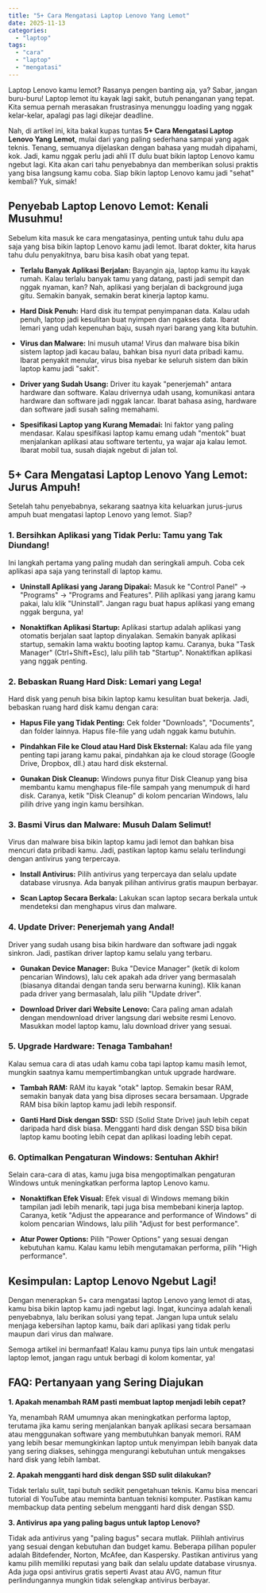 ```yaml
---
title: "5+ Cara Mengatasi Laptop Lenovo Yang Lemot"
date: 2025-11-13
categories: 
  - "laptop"
tags: 
  - "cara"
  - "laptop"
  - "mengatasi"
---
```


Laptop Lenovo kamu lemot? Rasanya pengen banting aja, ya? Sabar, jangan buru-buru! Laptop lemot itu kayak lagi sakit, butuh penanganan yang tepat. Kita semua pernah merasakan frustrasinya menunggu loading yang nggak kelar-kelar, apalagi pas lagi dikejar deadline.

Nah, di artikel ini, kita bakal kupas tuntas **5+ Cara Mengatasi Laptop Lenovo Yang Lemot**, mulai dari yang paling sederhana sampai yang agak teknis. Tenang, semuanya dijelaskan dengan bahasa yang mudah dipahami, kok. Jadi, kamu nggak perlu jadi ahli IT dulu buat bikin laptop Lenovo kamu ngebut lagi. Kita akan cari tahu penyebabnya dan memberikan solusi praktis yang bisa langsung kamu coba. Siap bikin laptop Lenovo kamu jadi "sehat" kembali? Yuk, simak!

## Penyebab Laptop Lenovo Lemot: Kenali Musuhmu!

Sebelum kita masuk ke cara mengatasinya, penting untuk tahu dulu apa saja yang bisa bikin laptop Lenovo kamu jadi lemot. Ibarat dokter, kita harus tahu dulu penyakitnya, baru bisa kasih obat yang tepat.

- **Terlalu Banyak Aplikasi Berjalan:** Bayangin aja, laptop kamu itu kayak rumah. Kalau terlalu banyak tamu yang datang, pasti jadi sempit dan nggak nyaman, kan? Nah, aplikasi yang berjalan di background juga gitu. Semakin banyak, semakin berat kinerja laptop kamu.
    
- **Hard Disk Penuh:** Hard disk itu tempat penyimpanan data. Kalau udah penuh, laptop jadi kesulitan buat nyimpen dan ngakses data. Ibarat lemari yang udah kepenuhan baju, susah nyari barang yang kita butuhin.
    
- **Virus dan Malware:** Ini musuh utama! Virus dan malware bisa bikin sistem laptop jadi kacau balau, bahkan bisa nyuri data pribadi kamu. Ibarat penyakit menular, virus bisa nyebar ke seluruh sistem dan bikin laptop kamu jadi "sakit".
    
- **Driver yang Sudah Usang:** Driver itu kayak "penerjemah" antara hardware dan software. Kalau drivernya udah usang, komunikasi antara hardware dan software jadi nggak lancar. Ibarat bahasa asing, hardware dan software jadi susah saling memahami.
    
- **Spesifikasi Laptop yang Kurang Memadai:** Ini faktor yang paling mendasar. Kalau spesifikasi laptop kamu emang udah "mentok" buat menjalankan aplikasi atau software tertentu, ya wajar aja kalau lemot. Ibarat mobil tua, susah diajak ngebut di jalan tol.
    

## 5+ Cara Mengatasi Laptop Lenovo Yang Lemot: Jurus Ampuh!

Setelah tahu penyebabnya, sekarang saatnya kita keluarkan jurus-jurus ampuh buat mengatasi laptop Lenovo yang lemot. Siap?

### 1\. Bersihkan Aplikasi yang Tidak Perlu: Tamu yang Tak Diundang!

Ini langkah pertama yang paling mudah dan seringkali ampuh. Coba cek aplikasi apa saja yang terinstall di laptop kamu.

- **Uninstall Aplikasi yang Jarang Dipakai:** Masuk ke "Control Panel" -> "Programs" -> "Programs and Features". Pilih aplikasi yang jarang kamu pakai, lalu klik "Uninstall". Jangan ragu buat hapus aplikasi yang emang nggak berguna, ya!
    
- **Nonaktifkan Aplikasi Startup:** Aplikasi startup adalah aplikasi yang otomatis berjalan saat laptop dinyalakan. Semakin banyak aplikasi startup, semakin lama waktu booting laptop kamu. Caranya, buka "Task Manager" (Ctrl+Shift+Esc), lalu pilih tab "Startup". Nonaktifkan aplikasi yang nggak penting.
    

### 2\. Bebaskan Ruang Hard Disk: Lemari yang Lega!

Hard disk yang penuh bisa bikin laptop kamu kesulitan buat bekerja. Jadi, bebaskan ruang hard disk kamu dengan cara:

- **Hapus File yang Tidak Penting:** Cek folder "Downloads", "Documents", dan folder lainnya. Hapus file-file yang udah nggak kamu butuhin.
    
- **Pindahkan File ke Cloud atau Hard Disk Eksternal:** Kalau ada file yang penting tapi jarang kamu pakai, pindahkan aja ke cloud storage (Google Drive, Dropbox, dll.) atau hard disk eksternal.
    
- **Gunakan Disk Cleanup:** Windows punya fitur Disk Cleanup yang bisa membantu kamu menghapus file-file sampah yang menumpuk di hard disk. Caranya, ketik "Disk Cleanup" di kolom pencarian Windows, lalu pilih drive yang ingin kamu bersihkan.
    

### 3\. Basmi Virus dan Malware: Musuh Dalam Selimut!

Virus dan malware bisa bikin laptop kamu jadi lemot dan bahkan bisa mencuri data pribadi kamu. Jadi, pastikan laptop kamu selalu terlindungi dengan antivirus yang terpercaya.

- **Install Antivirus:** Pilih antivirus yang terpercaya dan selalu update database virusnya. Ada banyak pilihan antivirus gratis maupun berbayar.
    
- **Scan Laptop Secara Berkala:** Lakukan scan laptop secara berkala untuk mendeteksi dan menghapus virus dan malware.
    

### 4\. Update Driver: Penerjemah yang Andal!

Driver yang sudah usang bisa bikin hardware dan software jadi nggak sinkron. Jadi, pastikan driver laptop kamu selalu yang terbaru.

- **Gunakan Device Manager:** Buka "Device Manager" (ketik di kolom pencarian Windows), lalu cek apakah ada driver yang bermasalah (biasanya ditandai dengan tanda seru berwarna kuning). Klik kanan pada driver yang bermasalah, lalu pilih "Update driver".
    
- **Download Driver dari Website Lenovo:** Cara paling aman adalah dengan mendownload driver langsung dari website resmi Lenovo. Masukkan model laptop kamu, lalu download driver yang sesuai.
    

### 5\. Upgrade Hardware: Tenaga Tambahan!

Kalau semua cara di atas udah kamu coba tapi laptop kamu masih lemot, mungkin saatnya kamu mempertimbangkan untuk upgrade hardware.

- **Tambah RAM:** RAM itu kayak "otak" laptop. Semakin besar RAM, semakin banyak data yang bisa diproses secara bersamaan. Upgrade RAM bisa bikin laptop kamu jadi lebih responsif.
    
- **Ganti Hard Disk dengan SSD:** SSD (Solid State Drive) jauh lebih cepat daripada hard disk biasa. Mengganti hard disk dengan SSD bisa bikin laptop kamu booting lebih cepat dan aplikasi loading lebih cepat.
    

### 6\. Optimalkan Pengaturan Windows: Sentuhan Akhir!

Selain cara-cara di atas, kamu juga bisa mengoptimalkan pengaturan Windows untuk meningkatkan performa laptop Lenovo kamu.

- **Nonaktifkan Efek Visual:** Efek visual di Windows memang bikin tampilan jadi lebih menarik, tapi juga bisa membebani kinerja laptop. Caranya, ketik "Adjust the appearance and performance of Windows" di kolom pencarian Windows, lalu pilih "Adjust for best performance".
    
- **Atur Power Options:** Pilih "Power Options" yang sesuai dengan kebutuhan kamu. Kalau kamu lebih mengutamakan performa, pilih "High performance".
    

## Kesimpulan: Laptop Lenovo Ngebut Lagi!

Dengan menerapkan 5+ cara mengatasi laptop Lenovo yang lemot di atas, kamu bisa bikin laptop kamu jadi ngebut lagi. Ingat, kuncinya adalah kenali penyebabnya, lalu berikan solusi yang tepat. Jangan lupa untuk selalu menjaga kebersihan laptop kamu, baik dari aplikasi yang tidak perlu maupun dari virus dan malware.

Semoga artikel ini bermanfaat! Kalau kamu punya tips lain untuk mengatasi laptop lemot, jangan ragu untuk berbagi di kolom komentar, ya!

## FAQ: Pertanyaan yang Sering Diajukan

**1\. Apakah menambah RAM pasti membuat laptop menjadi lebih cepat?**

Ya, menambah RAM umumnya akan meningkatkan performa laptop, terutama jika kamu sering menjalankan banyak aplikasi secara bersamaan atau menggunakan software yang membutuhkan banyak memori. RAM yang lebih besar memungkinkan laptop untuk menyimpan lebih banyak data yang sering diakses, sehingga mengurangi kebutuhan untuk mengakses hard disk yang lebih lambat.

**2\. Apakah mengganti hard disk dengan SSD sulit dilakukan?**

Tidak terlalu sulit, tapi butuh sedikit pengetahuan teknis. Kamu bisa mencari tutorial di YouTube atau meminta bantuan teknisi komputer. Pastikan kamu membackup data penting sebelum mengganti hard disk dengan SSD.

**3\. Antivirus apa yang paling bagus untuk laptop Lenovo?**

Tidak ada antivirus yang "paling bagus" secara mutlak. Pilihlah antivirus yang sesuai dengan kebutuhan dan budget kamu. Beberapa pilihan populer adalah Bitdefender, Norton, McAfee, dan Kaspersky. Pastikan antivirus yang kamu pilih memiliki reputasi yang baik dan selalu update database virusnya. Ada juga opsi antivirus gratis seperti Avast atau AVG, namun fitur perlindungannya mungkin tidak selengkap antivirus berbayar.
